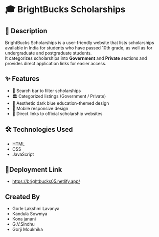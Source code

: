 # 🎓 BrightBucks Scholarships

## 📜 Description
BrightBucks Scholarships is a user-friendly website that lists scholarships available in India for students who have passed 10th grade, as well as for undergraduate and postgraduate students.  
It categorizes scholarships into **Government** and **Private** sections and provides direct application links for easier access.

## ✨ Features
- 🎯 Search bar to filter scholarships
- 🏛️ Categorized listings (Government / Private)
- 🎨 Aesthetic dark blue education-themed design
- 📲 Mobile responsive design
- 🔗 Direct links to official scholarship websites

## 🛠️ Technologies Used
- HTML
- CSS
- JavaScript

## 🚀Deployment Link
 - https://brightbucks05.netlify.app/

## Created By
- Gorle Lakshmi Lavanya
- Kandula Sowmya
- Kona janani
- G.V.Sindhu
- Gorji Moukhika


